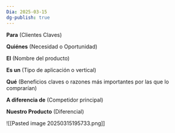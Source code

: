 ```yaml
---
Dia: 2025-03-15
dg-publish: true
---
```

**Para** (Clientes Claves)

**Quiénes** (Necesidad o Oportunidad)

**El** (Nombre del producto)

**Es un** (Tipo de aplicación o vertical)

**Qué** (Beneficios claves o razones más importantes por las que lo comprarían)

**A diferencia de** (Competidor principal)

**Nuestro Producto** (Diferencial)

![[Pasted image 20250315195733.png]]